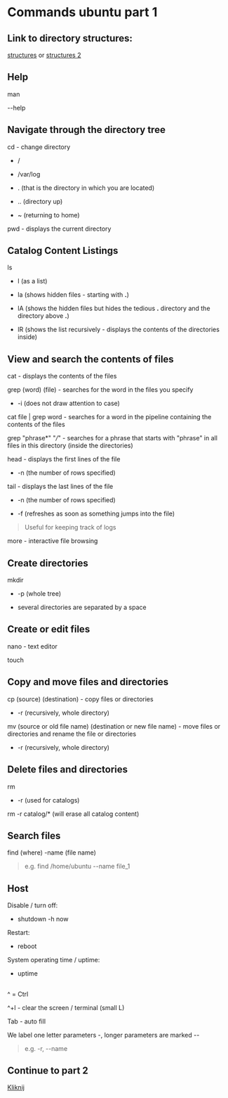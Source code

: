 # Commands ubuntu part 1

## Link to directory structures:
[structures](http://www.mtitek.com/tutorials/linux/filemgmt_path.php) or [structures 2](https://help.ubuntu.com/community/LinuxFilesystemTreeOverview)

## Help
man

--help

## Navigate through the directory tree

cd - change directory
- /

- /var/log

- . (that is the directory in which you are located)

- .. (directory up)

- ~ (returning to home)

pwd - displays the current directory

## Catalog Content Listings

ls
- l (as a list)

- la (shows hidden files - starting with **.**)

- lA (shows the hidden files but hides the tedious **.** directory and the directory above **.**)

- lR (shows the list recursively - displays the contents of the directories inside)

## View and search the contents of files
cat - displays the contents of the files

grep (word) (file) - searches for the word in the files you specify

- -i (does not draw attention to case)

cat file | grep word - searches for a word in the pipeline containing the contents of the files

grep "phrase*" "*/*" - searches for a phrase that starts with "phrase" in all files in this directory (inside the directories)

head - displays the first lines of the file
- -n (the number of rows specified)

tail - displays the last lines of the file

- -n (the number of rows specified)

- -f (refreshes as soon as something jumps into the file)

> Useful for keeping track of logs

more - interactive file browsing

## Create directories
mkdir
- -p (whole tree)

- several directories are separated by a space

## Create or edit files
nano - text editor

touch

## Copy and move files and directories
cp (source) (destination) - copy files or directories

- -r (recursively, whole directory)

mv (source or old file name) (destination or new file name) - move files or directories and rename the file or directories
- -r (recursively, whole directory)

## Delete files and directories
rm
- -r (used for catalogs)

rm -r catalog/* (will erase all catalog content)

## Search files
find (where) -name (file name)

> e.g. find /home/ubuntu --name file_1

## Host

Disable / turn off:

- shutdown -h now

Restart:

- reboot

System operating time / uptime:

- uptime

##

^ = Ctrl

^+l - clear the screen / terminal (small L)

Tab - auto fill

We label one letter parameters -,
longer parameters are marked --

> e.g. -r, --name

## Continue to part 2
[Kliknij](https://github.com/pokczampDev/Ubuntu-guide/blob/main/commands_part2/en/commands.md)